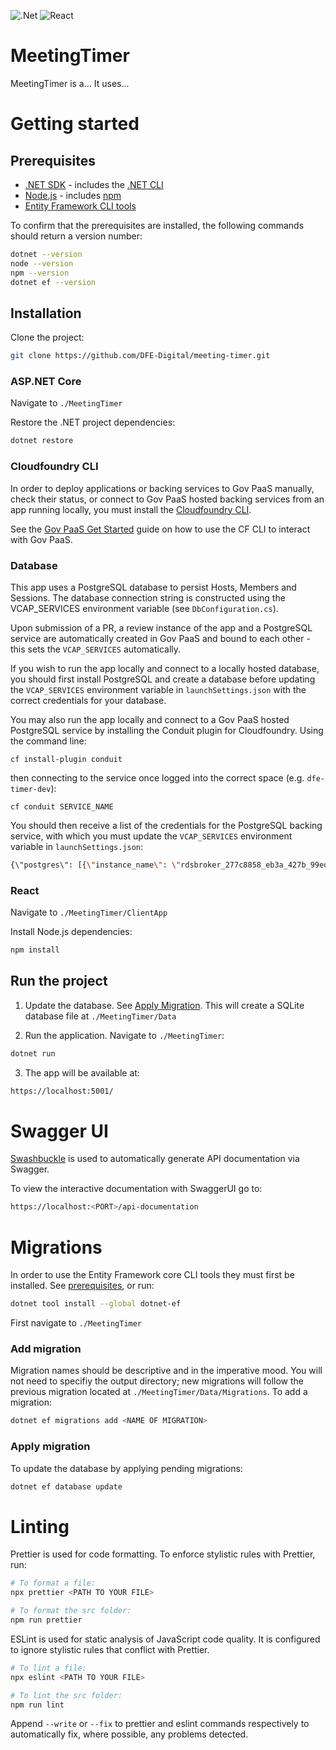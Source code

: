 ![.Net](https://github.com/DFE-Digital/meeting-timer/workflows/.NET/badge.svg) ![React](https://github.com/DFE-Digital/meeting-timer/workflows/React/badge.svg)


# MeetingTimer

MeetingTimer is a... It uses...

# Getting started

## Prerequisites

- [.NET SDK](https://docs.microsoft.com/en-us/dotnet/core/sdk) - includes the [.NET CLI](https://docs.microsoft.com/en-us/dotnet/core/tools/)
- [Node.js](https://nodejs.org/en/download/) - includes [npm](https://docs.npmjs.com/)
- [Entity Framework CLI tools](https://docs.microsoft.com/en-us/ef/core/cli/dotnet)

To confirm that the prerequisites are installed, the following commands should return a version number:

```bash
dotnet --version
node --version
npm --version
dotnet ef --version
```

## Installation

Clone the project:

```bash
git clone https://github.com/DFE-Digital/meeting-timer.git
```

### ASP.NET Core

Navigate to `./MeetingTimer`

Restore the .NET project dependencies:

```bash
dotnet restore
```
### Cloudfoundry CLI

In order to deploy applications or backing services to Gov PaaS manually, check their status, or connect to Gov PaaS hosted backing services from an app running locally, you must install the [Cloudfoundry CLI](https://github.com/cloudfoundry/cli/wiki/V7-CLI-Installation-Guide).

See the [Gov PaaS Get Started](https://docs.cloud.service.gov.uk/get_started.html#get-started) guide on how to use the CF CLI to interact with Gov PaaS.

### Database

This app uses a PostgreSQL database to persist Hosts, Members and Sessions. The database connection string is constructed using the VCAP_SERVICES environment variable (see `DbConfiguration.cs`).

Upon submission of a PR, a review instance of the app and a PostgreSQL service are automatically created in Gov PaaS and bound to each other - this sets the `VCAP_SERVICES` automatically.

If you wish to run the app locally and connect to a locally hosted database, you should first install PostgreSQL and create a database before updating the `VCAP_SERVICES` environment variable in `launchSettings.json` with the correct credentials for your database.

You may also run the app locally and connect to a Gov PaaS hosted PostgreSQL service by installing the Conduit plugin for Cloudfoundry. Using the command line:

`cf install-plugin conduit`

then connecting to the service once logged into the correct space (e.g. `dfe-timer-dev`):

`cf conduit SERVICE_NAME`

You should then receive a list of the credentials for the PostgreSQL backing service, with which you must update the `VCAP_SERVICES` environment variable in `launchSettings.json`:

```bash
{\"postgres\": [{\"instance_name\": \"rdsbroker_277c8858_eb3a_427b_99ed_0f4f4171701e\",\"credentials\": {\"host\": \"127.0.0.1\",\"name\": \"rdsbroker_277c8858_eb3a_427b_99ed_0f4f4171701e\",\"username\": \"******\",\"password\": \"******\",\"port\": \"7080\"}}]}
```

### React

Navigate to `./MeetingTimer/ClientApp`

Install Node.js dependencies:

```bash
npm install
```

## Run the project

1. Update the database. See [Apply Migration](#apply-migration). This will create a SQLite database file at `./MeetingTimer/Data`

2. Run the application. Navigate to `./MeetingTimer`:

```bash
dotnet run
```

3. The app will be available at:

```bash
https://localhost:5001/
```

# Swagger UI

[Swashbuckle](https://github.com/domaindrivendev/Swashbuckle.AspNetCore) is used to automatically generate API documentation via Swagger.

To view the interactive documentation with SwaggerUI go to:

```bash
https://localhost:<PORT>/api-documentation
```

# Migrations

In order to use the Entity Framework core CLI tools they must first be installed. See [prerequisites](#prerequisites), or run:

```bash
dotnet tool install --global dotnet-ef
```

First navigate to `./MeetingTimer`

### Add migration

Migration names should be descriptive and in the imperative mood. You will not need to specifiy the output directory; new migrations will follow the previous migration located at `./MeetingTimer/Data/Migrations`. To add a migration:

```bash
dotnet ef migrations add <NAME OF MIGRATION>
```

### Apply migration

To update the database by applying pending migrations:

```bash
dotnet ef database update
```

# Linting

Prettier is used for code formatting. To enforce stylistic rules with Prettier, run:

```bash
# To format a file:
npx prettier <PATH TO YOUR FILE>

# To format the src folder:
npm run prettier
```

ESLint is used for static analysis of JavaScript code quality. It is configured to ignore stylistic rules that conflict with Prettier.

```bash
# To lint a file:
npx eslint <PATH TO YOUR FILE>

# To lint the src folder:
npm run lint
```

Append `--write` or `--fix` to prettier and eslint commands respectively to automatically fix, where possible, any problems detected.

